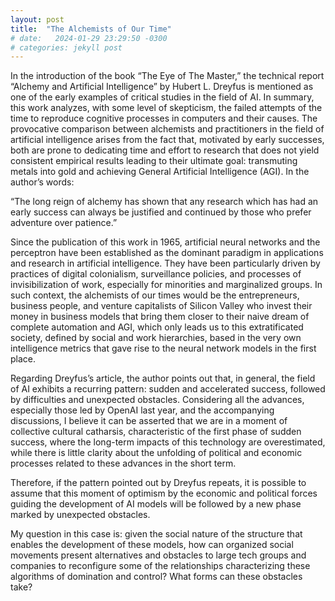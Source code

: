 ```yaml
---
layout: post
title:  "The Alchemists of Our Time"
# date:   2024-01-29 23:29:50 -0300
# categories: jekyll post
---
```


In the introduction of the book “The Eye of The Master,” the technical report “Alchemy and Artificial Intelligence” by Hubert L. Dreyfus is mentioned as one of the early examples of critical studies in the field of AI. In summary, this work analyzes, with some level of skepticism, the failed attempts of the time to reproduce cognitive processes in computers and their causes. The provocative comparison between alchemists and practitioners in the field of artificial intelligence arises from the fact that, motivated by early successes, both are prone to dedicating time and effort to research that does not yield consistent empirical results leading to their ultimate goal: transmuting metals into gold and achieving General Artificial Intelligence (AGI). In the author’s words:

“The long reign of alchemy has shown that any research which has had an early success can always be justified and continued by those who prefer adventure over patience.”

Since the publication of this work in 1965, artificial neural networks and the perceptron have been established as the dominant paradigm in applications and research in artificial intelligence. They have been particularly driven by practices of digital colonialism, surveillance policies, and processes of invisibilization of work, especially for minorities and marginalized groups. In such context, the alchemists of our times would be the entrepreneurs, business people, and venture capitalists of Silicon Valley who invest their money in business models that bring them closer to their naive dream of complete automation and AGI, which only leads us to this extratificated society, defined by social and work hierarchies, based in the very own intelligence metrics that gave rise to the neural network models in the first place.

Regarding Dreyfus’s article, the author points out that, in general, the field of AI exhibits a recurring pattern: sudden and accelerated success, followed by difficulties and unexpected obstacles. Considering all the advances, especially those led by OpenAI last year, and the accompanying discussions, I believe it can be asserted that we are in a moment of collective cultural catharsis, characteristic of the first phase of sudden success, where the long-term impacts of this technology are overestimated, while there is little clarity about the unfolding of political and economic processes related to these advances in the short term.

Therefore, if the pattern pointed out by Dreyfus repeats, it is possible to assume that this moment of optimism by the economic and political forces guiding the development of AI models will be followed by a new phase marked by unexpected obstacles.

My question in this case is: given the social nature of the structure that enables the development of these models, how can organized social movements present alternatives and obstacles to large tech groups and companies to reconfigure some of the relationships characterizing these algorithms of domination and control? What forms can these obstacles take? 
